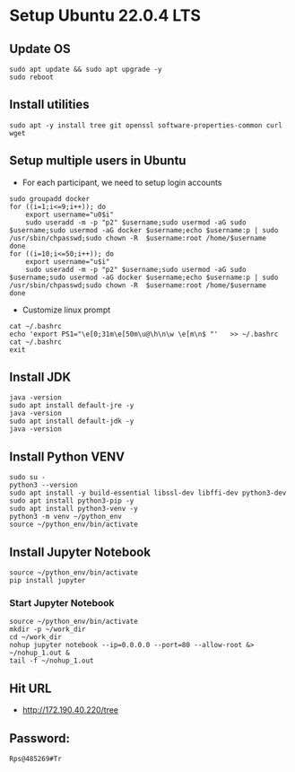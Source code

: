# Setup Ubuntu 22.0.4 LTS

## Update OS
```
sudo apt update && sudo apt upgrade -y
sudo reboot
```

## Install utilities
```
sudo apt -y install tree git openssl software-properties-common curl wget
```

## Setup multiple users in Ubuntu
- For each participant, we need to setup login accounts
```
sudo groupadd docker
for ((i=1;i<=9;i++)); do
	export username="u0$i"
	sudo useradd -m -p "p2" $username;sudo usermod -aG sudo $username;sudo usermod -aG docker $username;echo $username:p | sudo /usr/sbin/chpasswd;sudo chown -R  $username:root /home/$username
done
for ((i=10;i<=50;i++)); do
	export username="u$i"
	sudo useradd -m -p "p2" $username;sudo usermod -aG sudo $username;sudo usermod -aG docker $username;echo $username:p | sudo /usr/sbin/chpasswd;sudo chown -R  $username:root /home/$username
done
```

- Customize linux prompt
```
cat ~/.bashrc
echo 'export PS1="\e[0;31m\e[50m\u@\h\n\w \e[m\n$ "'   >> ~/.bashrc
cat ~/.bashrc
exit
```

## Install JDK
```
java -version
sudo apt install default-jre -y
java -version
sudo apt install default-jdk -y
java -version
```

## Install Python VENV
```
sudo su -
python3 --version
sudo apt install -y build-essential libssl-dev libffi-dev python3-dev
sudo apt install python3-pip -y
sudo apt install python3-venv -y
python3 -m venv ~/python_env
source ~/python_env/bin/activate
```

## Install Jupyter Notebook
```
source ~/python_env/bin/activate
pip install jupyter
```

### Start Jupyter Notebook
```
source ~/python_env/bin/activate
mkdir -p ~/work_dir
cd ~/work_dir
nohup jupyter notebook --ip=0.0.0.0 --port=80 --allow-root &> ~/nohup_1.out &
tail -f ~/nohup_1.out
```

## Hit URL
- http://172.190.40.220/tree

## Password:
```
Rps@485269#Tr
```
